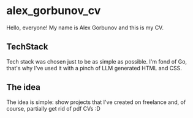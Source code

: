 # alex_gorbunov_cv

Hello, everyone! My name is Alex Gorbunov and this is my CV.

## TechStack

Tech stack was chosen just to be as simple as possible. I'm fond of Go, that's why I've used it with a pinch of LLM generated HTML and CSS.

## The idea

The idea is simple: show projects that I've created on freelance and, of course, partially get rid of pdf CVs :D

